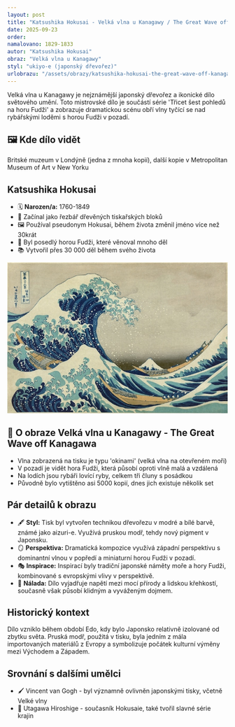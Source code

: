 ```yaml
---
layout: post
title: "Katsushika Hokusai - Velká vlna u Kanagawy / The Great Wave off Kanagawa"
date: 2025-09-23
order:
namalovano: 1829-1833
autor: "Katsushika Hokusai"
obraz: "Velká vlna u Kanagawy"
styl: "ukiyo-e (japonský dřevořez)"
urlobrazu: "/assets/obrazy/katsushika-hokusai-the-great-wave-off-kanagawa.jpg"
---
```

Velká vlna u Kanagawy je nejznámější japonský dřevořez a ikonické dílo světového umění. Toto mistrovské dílo je součástí série 'Třicet šest pohledů na horu Fudži' a zobrazuje dramatickou scénu obří vlny tyčící se nad rybářskými loděmi s horou Fudži v pozadí.

## 🖼️ Kde dílo vidět
Britské muzeum v Londýně (jedna z mnoha kopií), další kopie v Metropolitan Museum of Art v New Yorku

## Katsushika Hokusai
- 🗓️ **Narozen/a:** 1760-1849
- 🎨 Začínal jako řezbář dřevěných tiskařských bloků
- 🖼️ Používal pseudonym Hokusai, během života změnil jméno více než 30krát
- 🗻 Byl posedlý horou Fudži, které věnoval mnoho děl
- 📚 Vytvořil přes 30 000 děl během svého života

![Velká vlna u Kanagawy](/assets/obrazy/katsushika-hokusai-the-great-wave-off-kanagawa.jpg)

## 🎨 O obraze Velká vlna u Kanagawy - The Great Wave off Kanagawa

- Vlna zobrazená na tisku je typu 'okinami' (velká vlna na otevřeném moři)
- V pozadí je vidět hora Fudži, která působí oproti vlně malá a vzdálená
- Na lodích jsou rybáři lovící ryby, celkem tři čluny s posádkou
- Původně bylo vytištěno asi 5000 kopií, dnes jich existuje několik set

## Pár detailů k obrazu

- 🖋️ **Styl:** Tisk byl vytvořen technikou dřevořezu v modré a bílé barvě, známé jako aizuri-e. Využívá pruskou modř, tehdy nový pigment v Japonsku.
- 🪞 **Perspektiva:** Dramatická kompozice využívá západní perspektivu s dominantní vlnou v popředí a miniaturní horou Fudži v pozadí.
- 🎭 **Inspirace:** Inspirací byly tradiční japonské náměty moře a hory Fudži, kombinované s evropskými vlivy v perspektivě.
- 🌃 **Nálada:** Dílo vyjadřuje napětí mezi mocí přírody a lidskou křehkostí, současně však působí klidným a vyváženým dojmem.

## Historický kontext

Dílo vzniklo během období Edo, kdy bylo Japonsko relativně izolované od zbytku světa. Pruská modř, použitá v tisku, byla jedním z mála importovaných materiálů z Evropy a symbolizuje počátek kulturní výměny mezi Východem a Západem.

## Srovnání s dalšími umělci

- 🖌️ Vincent van Gogh - byl významně ovlivněn japonskými tisky, včetně Velké vlny
- 🎨 Utagawa Hiroshige - současník Hokusaie, také tvořil slavné série krajin
